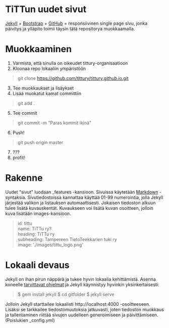 # TiTTun uudet sivut

[Jekyll](https://jekyllrb.com/) + [Bootstrap](http://getbootstrap.com/) + [GitHub](https://github.com/) = responsiivinen single page sivu, jonka päivitys ja ylläpito toimii täysin tätä repositorya muokkaamalla. 

**Muokkaaminen**
===

1. Varmista, että sinulla on oikeudet tittury-organisaatioon
2. Kloonaa repo lokaaliin ympäristöön 
> git clone https://github.com/tittury/tittury.github.io.git
3. Tee muokkaukset ja lisäykset
4. Lisää muokatut kamat committiin 
> git add .
5. Tee commit 
> git commit -m "Paras kommit ikinä"
6. Push! 
> git push origin master
7. ???
8. profit!

**Rakenne**
===
Uudet "sivut" luodaan _features -kansioon. Sivuissa käytetään [Markdown](https://daringfireball.net/projects/markdown/) -syntaksia. Sivutiedostoissa kannattaa käyttää 01-99 numerointia, jolla Jekyll järjestää valikon ja listauksen automaattisesti. Jokaisen tiedoston alkuun tulee lisätä kuvauskentät. Kuvaukseen voi lisätä kuvan osoitteen, jolloin kuva lisätään images-kansioon. 

>id: tittu  
>name: TiTTu ry?  
>heading: TiTTu ry  
>subheading:  Tampereen TietoTeekkarien tuki ry  
>image: './images/tittu_logo.png'  


**Lokaali devaus**
===
Jekyll on ihan pirun näppärä ja tukee hyvin lokaalia kehittämistä. Asenna koneelle [tarvittavat ohjelmat](http://jekyllrb.com/docs/installation/) ja Jekyll käynnistyy hyvinkin yksinkertaisesti:

> $ gem install jekyll
> $ cd gitfolder
> $ jekyll serve

Jolloin Jekyll starttailee lokaalisti http://localhost:4000 -osoitteeseen. Lisäksi se tarkkailee tiedostomuutoksia jatkuvasti, joten tiedoston muokkaus ja tallentaminen riittää sivujen uudelleen generoimiseen ja päivittämiseen. (Poislukien _config.yml)